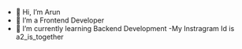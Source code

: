 - 👋 Hi, I’m Arun
- 👀 I’m a Frontend Developer
- 🌱 I’m currently learning Backend Development
-My Instragram Id is a2_is_together

<!---
a2istogether/a2istogether is a ✨ special ✨ repository because its `README.md` (this file) appears on your GitHub profile.
You can click the Preview link to take a look at your changes.
--->
